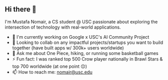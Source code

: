 ## Hi there 👋
I'm Mustafa Nomair, a CS student @ USC passionate about exploring the intersection of technology with real-world applications.

- 🧠 I'm currently working on Google x USC's AI Community Project
- 🤝 Looking to collab on any impactful projects/startups you want to build together (have built apps w/ 300k+ users worldwide)
- 💬 Ask me about One Piece, hiking, or running some basketball games
- ⚡ Fun fact: I was ranked top 500 Crow player nationally in Brawl Stars & top 700 worldwide (at one point 😔)
- 📫 How to reach me: nomair@usc.edu
